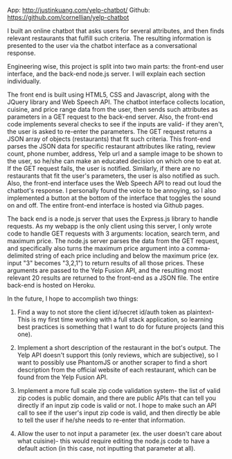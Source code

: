 App: http://justinkuang.com/yelp-chatbot/
Github: https://github.com/cornellian/yelp-chatbot

I built an online chatbot that asks users for several attributes, and then finds relevant restaurants that fulfill such criteria.  The resulting information is presented to the user via the chatbot interface as a conversational response.

Engineering wise, this project is split into two main parts: the front-end user interface, and the back-end node.js server. I will explain each section individually.

The front end is built using HTML5, CSS and Javascript, along with the JQuery library and Web Speech API. The chatbot interface collects location, cuisine, and price range data from the user, then sends such attributes as parameters in a GET request to the back-end server. Also, the front-end code implements several checks to see if the inputs are valid- if they aren't, the user is asked to re-enter the parameters. The GET request returns a JSON array of objects (restaurants) that fit such criteria. This front-end parses the JSON data for specific restaurant attributes like rating, review count, phone number, address, Yelp url and a sample image to be shown to the user, so he/she can make an educated decision on which one to eat at. If the GET request fails, the user is notified. Similarly, if there are no restaurants that fit the user's parameters, the user is also notified as such. Also, the front-end interface uses the Web Speech API to read out loud the chatbot's response. I personally found the voice to be annoying, so I also implemented a button at the bottom of the interface that toggles the sound on and off. The entire front-end interface is hosted via Github pages.

The back end is a node.js server that uses the Express.js library to handle requests. As my webapp is the only client using this server, I only wrote code to handle GET requests with 3 arguments: location, search term, and maximum price. The node.js server parses the data from the GET request, and specifically also turns the maximum price argument into a comma-delimited string of each price including and below the maximum price (ex. input "3" becomes "3,2,1") to return results of all those prices. These arguments are passed to the Yelp Fusion API, and the resulting most relevant 20 results are returned to the front-end as a JSON file. The entire back-end is hosted on Heroku.



In the future, I hope to accomplish two things:

1. Find a way to not store the client id/secret id/auth token as plaintext- This is my first time working with a full stack application, so learning best practices is something that I want to do for future projects (and this one).

2. Implement a short description of the restaurant in the bot's output. The Yelp API doesn't support this (only reviews, which are subjective), so I want to possibly use PhantomJS or another scraper to find a short description from the official website of each restaurant, which can be found from the Yelp Fusion API. 

3. Implement a more full scale zip code validation system- the list of valid zip codes is public domain, and there are public APIs that can tell you directly if an input zip code is valid or not. I hope to make such an API call to see if the user's input zip code is valid, and then directly be able to tell the user if he/she needs to re-enter that information.
4. Allow the user to not input a parameter (ex. the user doesn't care about what cuisine)- this would require editing the node.js code to have a default action (in this case, not inputting that parameter at all).
